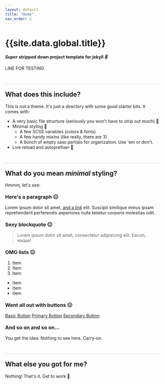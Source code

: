 ```yaml
---
layout: default
title: "Home"
nav_order: 1
---
```

<style>
  h2 { margin-top: 2em; padding-top: 1em; border-top: 1px solid lightgrey;}
  h3 { margin-top: 1.2em}
</style>

# {{site.data.global.title}}

**_Super_ stripped down project template for jekyll ✌️**

LINE FOR TESTING

## What does this include?

This is _not_ a theme. It's just a directory with some good starter bits. It comes with:

- A very basic file structure (seriously you won't have to strip out much) 📂
- Minimal styling 🎨
    *   A few SCSS variables (colors & fonts)
    *   A few handy mixins (like really, there are 3)
    *   A bunch of empty sass partials for organization. Use 'em or don't.
- Live reload and autoprefixer 👯

## What do you mean _minimal_ styling?

Hmmm, let's see:

### Here's a paragraph 😐

Lorem ipsum dolor sit amet, [and a link](#) elit. Suscipit similique minus ipsam reprehenderit perferendis asperiores nulla tenetur corporis molestias odit.

### Sexy blockquote 😐

> Lorem ipsum dolor sit amet, consectetur adipisicing elit. Earum, eaque!

### OMG lists 😐

1.  Item
2.  Item
3.  Item

*   Item
*   Item
*   Item

### Went all out with buttons 😐

<a href="#" class="button">Basic Button</a>
<a href="#" class="button button--primary">Primary Button</a>
<a href="#" class="button button--secondary">Secondary Button</a>

### And so on and so on…

You get the idea. Nothing to see here. Carry-on.

## What else you got for me?

Nothing! That's it. Get to work 💪
